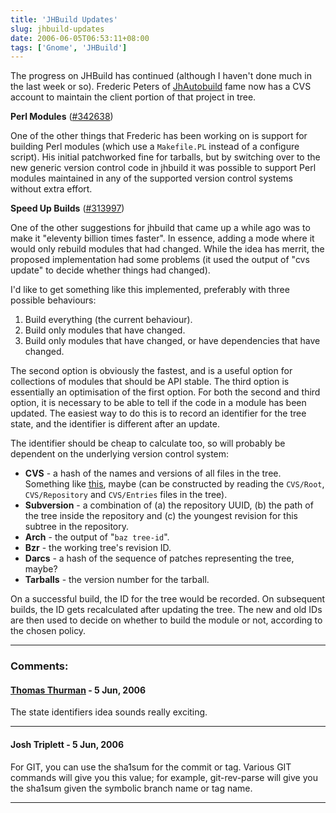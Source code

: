 ```yaml
---
title: 'JHBuild Updates'
slug: jhbuild-updates
date: 2006-06-05T06:53:11+08:00
tags: ['Gnome', 'JHBuild']
---
```


The progress on JHBuild has continued (although I haven\'t done much in
the last week or so). Frederic Peters of
[JhAutobuild](http://jhbuild.bxlug.be/) fame now has a CVS account to
maintain the client portion of that project in tree.

**Perl Modules**
([\#342638](http://bugzilla.gnome.org/show_bug.cgi?id=342638))

One of the other things that Frederic has been working on is support for
building Perl modules (which use a `Makefile.PL` instead of a configure
script). His initial patchworked fine for tarballs, but by switching
over to the new generic version control code in jhbuild it was possible
to support Perl modules maintained in any of the supported version
control systems without extra effort.

**Speed Up Builds**
([\#313997](http://bugzilla.gnome.org/show_bug.cgi?id=313997))

One of the other suggestions for jhbuild that came up a while ago was to
make it \"eleventy billion times faster\". In essence, adding a mode
where it would only rebuild modules that had changed. While the idea has
merrit, the proposed implementation had some problems (it used the
output of \"cvs update\" to decide whether things had changed).

I\'d like to get something like this implemented, preferably with three
possible behaviours:

1.  Build everything (the current behaviour).
2.  Build only modules that have changed.
3.  Build only modules that have changed, or have dependencies that have
    changed.

The second option is obviously the fastest, and is a useful option for
collections of modules that should be API stable. The third option is
essentially an optimisation of the first option. For both the second and
third option, it is necessary to be able to tell if the code in a module
has been updated. The easiest way to do this is to record an identifier
for the tree state, and the identifier is different after an update.

The identifier should be cheap to calculate too, so will probably be
dependent on the underlying version control system:

-   **CVS** - a hash of the names and versions of all files in the tree.
    Something like
    [this](http://bugzilla.gnome.org/attachment.cgi?id=65483&action=view),
    maybe (can be constructed by reading the `CVS/Root`,
    `CVS/Repository` and `CVS/Entries` files in the tree).
-   **Subversion** - a combination of (a) the repository UUID, (b) the
    path of the tree inside the repository and (c) the youngest revision
    for this subtree in the repository.
-   **Arch** - the output of \"`baz tree-id`\".
-   **Bzr** - the working tree\'s revision ID.
-   **Darcs** - a hash of the sequence of patches representing the tree,
    maybe?
-   **Tarballs** - the version number for the tarball.

On a successful build, the ID for the tree would be recorded. On
subsequent builds, the ID gets recalculated after updating the tree. The
new and old IDs are then used to decide on whether to build the module
or not, according to the chosen policy.

---
### Comments:
#### [Thomas Thurman](http://marnanel.livejournal.com) - <time datetime="2006-06-05 13:37:20">5 Jun, 2006</time>

The state identifiers idea sounds really exciting.

---
#### Josh Triplett - <time datetime="2006-06-05 13:47:15">5 Jun, 2006</time>

For GIT, you can use the sha1sum for the commit or tag. Various GIT
commands will give you this value; for example, git-rev-parse will give
you the sha1sum given the symbolic branch name or tag name.

---
